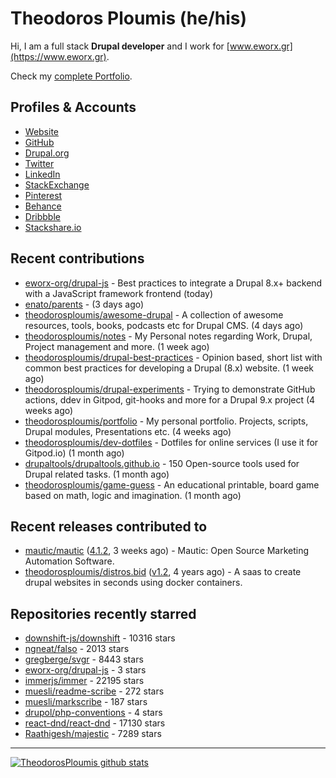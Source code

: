 # Theodoros Ploumis (he/his)

Hi, I am a full stack **Drupal developer** and I work for [www.eworx.gr](https://www.eworx.gr).

Check my [complete Portfolio](https://theodorosploumis.github.io/portfolio).

## Profiles & Accounts

- [Website](http://www.theodorosploumis.com/en)
- [GitHub](https://github.com/theodorosploumis)
- [Drupal.org](https://www.drupal.org/u/theodorosploumis)
- [Twitter](https://twitter.com/theoploumis)
- [LinkedIn](http://gr.linkedin.com/in/theodorosploumis)
- [StackExchange](http://stackexchange.com/users/1447199/theodorosploumis)
- [Pinterest](http://pinterest.com/theoploumis)
- [Behance](http://be.net/TheodorosPloumis)
- [Dribbble](https://dribbble.com/TheodorosPloumis)
- [Stackshare.io](https://stackshare.io/theodorosploumis/personal-stack)


## Recent contributions


- [eworx-org/drupal-js](https://github.com/eworx-org/drupal-js) - Best practices to integrate a Drupal 8.x&#43; backend with a JavaScript framework frontend (today)
- [enato/parents](https://github.com/enato/parents) -  (3 days ago)
- [theodorosploumis/awesome-drupal](https://github.com/theodorosploumis/awesome-drupal) - A collection of awesome resources, tools, books, podcasts etc for Drupal CMS. (4 days ago)
- [theodorosploumis/notes](https://github.com/theodorosploumis/notes) - My Personal notes regarding Work, Drupal, Project management and more. (1 week ago)
- [theodorosploumis/drupal-best-practices](https://github.com/theodorosploumis/drupal-best-practices) - Opinion based, short list with common best practices for developing a Drupal (8.x) website. (1 week ago)
- [theodorosploumis/drupal-experiments](https://github.com/theodorosploumis/drupal-experiments) - Trying to demonstrate GitHub actions, ddev in Gitpod, git-hooks and more for a Drupal 9.x project (4 weeks ago)
- [theodorosploumis/portfolio](https://github.com/theodorosploumis/portfolio) - My personal portfolio. Projects, scripts, Drupal modules, Presentations etc. (4 weeks ago)
- [theodorosploumis/dev-dotfiles](https://github.com/theodorosploumis/dev-dotfiles) - Dotfiles for online services (I use it for Gitpod.io) (1 month ago)
- [drupaltools/drupaltools.github.io](https://github.com/drupaltools/drupaltools.github.io) - 150 Open-source tools used for Drupal related tasks. (1 month ago)
- [theodorosploumis/game-guess](https://github.com/theodorosploumis/game-guess) - An educational printable, board game based on math, logic and imagination. (1 month ago)

## Recent releases contributed to


- [mautic/mautic](https://github.com/mautic/mautic) ([4.1.2](https://github.com/mautic/mautic/releases/tag/4.1.2), 3 weeks ago) - Mautic: Open Source Marketing Automation Software.
- [theodorosploumis/distros.bid](https://github.com/theodorosploumis/distros.bid) ([v1.2](https://github.com/theodorosploumis/distros.bid/releases/tag/v1.2), 4 years ago) - A saas to create drupal websites in seconds using docker containers.

## Repositories recently starred


- [downshift-js/downshift](https://github.com/downshift-js/downshift) - 10316 stars
- [ngneat/falso](https://github.com/ngneat/falso) - 2013 stars
- [gregberge/svgr](https://github.com/gregberge/svgr) - 8443 stars
- [eworx-org/drupal-js](https://github.com/eworx-org/drupal-js) - 3 stars
- [immerjs/immer](https://github.com/immerjs/immer) - 22195 stars
- [muesli/readme-scribe](https://github.com/muesli/readme-scribe) - 272 stars
- [muesli/markscribe](https://github.com/muesli/markscribe) - 187 stars
- [drupol/php-conventions](https://github.com/drupol/php-conventions) - 4 stars
- [react-dnd/react-dnd](https://github.com/react-dnd/react-dnd) - 17130 stars
- [Raathigesh/majestic](https://github.com/Raathigesh/majestic) - 7289 stars

---

[![TheodorosPloumis github stats](https://github-readme-stats.vercel.app/api?username=theodorosploumis&count_private=true&show_icons=true)](https://github.com/theodorosploumis)
